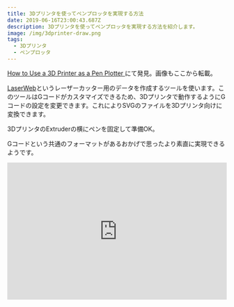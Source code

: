 ```yaml
---
title: 3Dプリンタを使ってペンプロッタを実現する方法
date: 2019-06-16T23:00:43.687Z
description: 3Dプリンタを使ってペンプロッタを実現する方法を紹介します。
image: /img/3dprinter-draw.png
tags:
  - 3Dプリンタ
  - ペンプロッタ
---
```

[How to Use a 3D Printer as a Pen Plotter
](http://matthewrayfield.com/articles/how-to-use-a-3d-printer-as-a-pen-plotter/)にて発見。画像もここから転載。

[LaserWeb](https://github.com/LaserWeb/LaserWeb4-Binaries/)というレーザーカッター用のデータを作成するツールを使います。このツールはGコードがカスタマイズできるため、3Dプリンタで動作するようにGコードの設定を変更できます。これによりSVGのファイルを3Dプリンタ向けに変換できます。

3DプリンタのExtruderの横にペンを固定して準備OK。

Gコードという共通のフォーマットがあるおかげで思ったより素直に実現できるようです。

<iframe width="100%" height="315" src="https://www.youtube.com/embed/zMUVC9-41jw" frameborder="0" allow="accelerometer; autoplay; encrypted-media; gyroscope; picture-in-picture" allowfullscreen></iframe>
